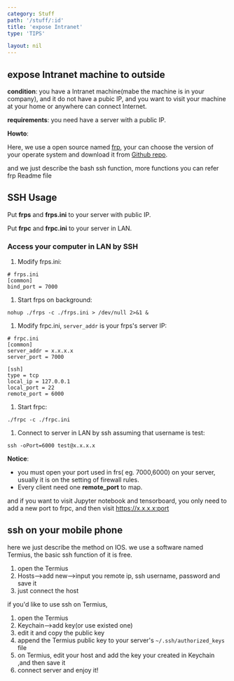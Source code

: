 ```yaml
---
category: Stuff
path: '/stuff/:id'
title: 'expose Intranet'
type: 'TIPS'

layout: nil
---
```

## expose Intranet machine to outside

**condition**: you have a Intranet machine(mabe the machine is in your company), and it do not have a pubic IP, and you want to visit your machine at your home or anywhere can connect Internet.



**requirements**: you need have a server with a public IP.

**Howto**:

Here, we use a open source named [frp](https://github.com/fatedier/frphttps://github.com/fatedier/frp),   your can choose the version of your operate system and download it from [Github repo](https://github.com/fatedier/frp/releases).

and we just describe the bash ssh function, more functions you can refer frp Readme file

## SSH Usage

Put **frps** and **frps.ini** to your server with public IP.

Put **frpc** and **frpc.ini** to your server in LAN.

### Access your computer in LAN by SSH

1. Modify frps.ini:

```
# frps.ini
[common]
bind_port = 7000
```

1. Start frps on background:

```
nohup ./frps -c ./frps.ini > /dev/null 2>&1 &
```

1. Modify frpc.ini, `server_addr` is your frps's server IP:

```
# frpc.ini
[common]
server_addr = x.x.x.x
server_port = 7000

[ssh]
type = tcp
local_ip = 127.0.0.1
local_port = 22
remote_port = 6000
```

1. Start frpc:

```
./frpc -c ./frpc.ini
```

1. Connect to server in LAN by ssh assuming that username is test:

```
ssh -oPort=6000 test@x.x.x.x
```

**Notice**: 

* you must open your port used in frs( eg. 7000,6000) on your server, usually it is on the setting of firewall rules.
* Every client need one **remote_port** to map.

and if you want to visit Jupyter notebook and tensorboard, you only need to add a new port to frpc, and then visit https://x.x.x.x:port

## ssh on your mobile phone

here we just describe the method on IOS. we use a software named Termius, the basic ssh function of it is free.

1. open the Termius
2. Hosts—>add new—->input you remote ip, ssh username, password and save it
3. just connect the host

if you'd like to use ssh on Termius,  

1. open the Termius
2. Keychain—>add key(or use existed one)
3. edit it and copy the public key 
4. append the Termius public key  to your server's `~/.ssh/authorized_keys` file
5. on Termius, edit your host and add the key your created in Keychain ,and then save it
6. connect server and enjoy it!